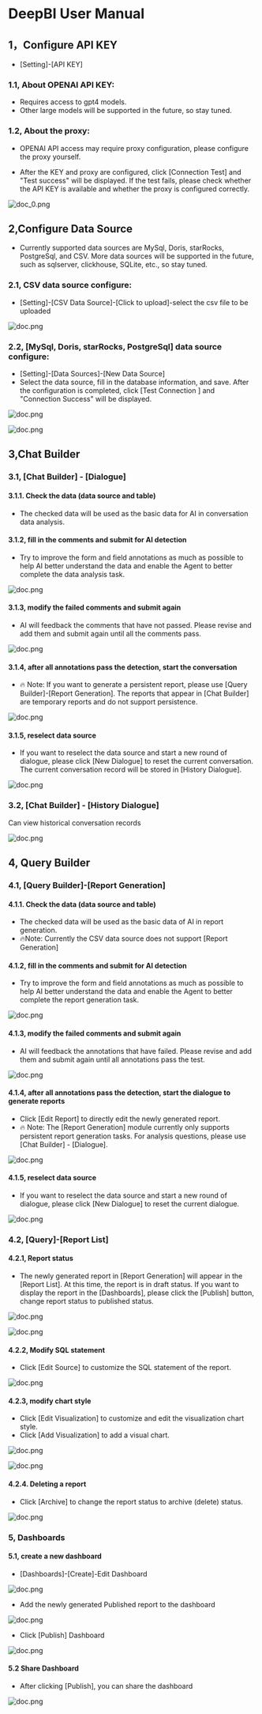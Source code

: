 # DeepBI User Manual

## 1，Configure API KEY

- [Setting]-[API KEY]

### 1.1, About OPENAI API KEY:

- Requires access to gpt4 models.
- Other large models will be supported in the future, so stay tuned.

### 1.2, About the proxy:

- OPENAI API access may require proxy configuration, please configure the proxy yourself.

- After the KEY and proxy are configured, click [Connection Test] and "Test success" will be displayed. If the test
  fails, please check whether the API KEY is available and whether the proxy is configured correctly.

![doc_0.png](/static/images/en/img/doc_0.png)

## 2,Configure Data Source

- Currently supported data sources are MySql, Doris, starRocks, PostgreSql, and CSV. More data sources will be supported
  in the future, such as sqlserver, clickhouse, SQLite, etc., so stay tuned.

### 2.1, CSV data source configure:

- [Setting]-[CSV Data Source]-[Click to upload]-select the csv file to be uploaded

![doc.png](/static/images/en/img/doc_1.png)

### 2.2, [MySql, Doris, starRocks, PostgreSql] data source configure:

- [Setting]-[Data Sources]-[New Data Source]
- Select the data source, fill in the database information, and save. After the configuration is completed,
  click [Test Connection ] and "Connection Success" will be displayed.

![doc.png](/static/images/en/img/doc_2.png)

![doc.png](/static/images/en/img/doc_3.png)

## 3,Chat Builder

### 3.1, [Chat Builder] - [Dialogue]

#### 3.1.1. Check the data (data source and table)

- The checked data will be used as the basic data for AI in conversation data analysis.

#### 3.1.2, fill in the comments and submit for AI detection

- Try to improve the form and field annotations as much as possible to help AI better understand the data and enable the
  Agent to better complete the data analysis task.

![doc.png](/static/images/en/img/doc_4.png)

#### 3.1.3, modify the failed comments and submit again

- AI will feedback the comments that have not passed. Please revise and add them and submit again until all the comments
  pass.

![doc.png](/static/images/en/img/doc_5.png)

#### 3.1.4, after all annotations pass the detection, start the conversation

- 🔥 Note: If you want to generate a persistent report, please use [Query Builder]-[Report Generation]. The reports that
  appear in [Chat Builder] are temporary reports and do not support persistence.

![doc.png](/static/images/en/img/doc_6.png)

#### 3.1.5, reselect data source

- If you want to reselect the data source and start a new round of dialogue, please click [New Dialogue] to reset the
  current conversation. The current conversation record will be stored in [History Dialogue].

![doc.png](/static/images/en/img/doc_7.png)

### 3.2, [Chat Builder] - [History Dialogue]
Can view historical conversation records

![doc.png](/static/images/en/img/doc_8.png)

## 4, Query Builder 

### 4.1, [Query Builder]-[Report Generation]

#### 4.1.1. Check the data (data source and table)

- The checked data will be used as the basic data of AI in report generation. 
- 🔥Note: Currently the CSV data source does
  not support [Report Generation]

#### 4.1.2, fill in the comments and submit for AI detection

- Try to improve the form and field annotations as much as possible to help AI better understand the data and enable the
  Agent to better complete the report generation task.

![doc.png](/static/images/en/img/doc_9.png)

#### 4.1.3, modify the failed comments and submit again

- AI will feedback the annotations that have failed. Please revise and add them and submit again until all annotations
  pass the test.

![doc.png](/static/images/en/img/doc_10.png)

#### 4.1.4, after all annotations pass the detection, start the dialogue to generate reports

- Click [Edit Report] to directly edit the newly generated report.
- 🔥 Note: The [Report Generation] module currently only supports persistent report generation tasks. For analysis
  questions, please use [Chat Builder] - [Dialogue].

![doc.png](/static/images/en/img/doc_11.png)

#### 4.1.5, reselect data source 

- If you want to reselect the data source and start a new round of dialogue, please click [New Dialogue] to reset the current dialogue.

![doc.png](/static/images/en/img/doc_12.png)

### 4.2, [Query]-[Report List]

#### 4.2.1, Report status

- The newly generated report in [Report Generation] will appear in the [Report List]. At this time, the report is in
  draft status. If you want to display the report in the [Dashboards], please click the [Publish] button, change report
  status to published status.

![doc.png](/static/images/en/img/doc_13.png)

![doc.png](/static/images/en/img/doc_14.png)

#### 4.2.2, Modify SQL statement

- Click [Edit Source] to customize the SQL statement of the report.

![doc.png](/static/images/en/img/doc_15.png)

#### 4.2.3, modify chart style

- Click [Edit Visualization] to customize and edit the visualization chart style.
- Click [Add Visualization] to add a visual chart.

![doc.png](/static/images/en/img/doc_16.png)

![doc.png](/static/images/en/img/doc_17.png)

#### 4.2.4. Deleting a report

- Click [Archive] to change the report status to archive (delete) status.

![doc.png](/static/images/en/img/doc_18.png)

### 5, Dashboards

#### 5.1, create a new dashboard

- [Dashboards]-[Create]-Edit Dashboard

![doc.png](/static/images/en/img/doc_19.png)

- Add the newly generated Published report to the dashboard

![doc.png](/static/images/en/img/doc_20.png)

- Click [Publish] Dashboard

![doc.png](/static/images/en/img/doc_21.png)

#### 5.2 Share Dashboard 

- After clicking [Publish], you can share the dashboard

![doc.png](/static/images/en/img/doc_22.png)



